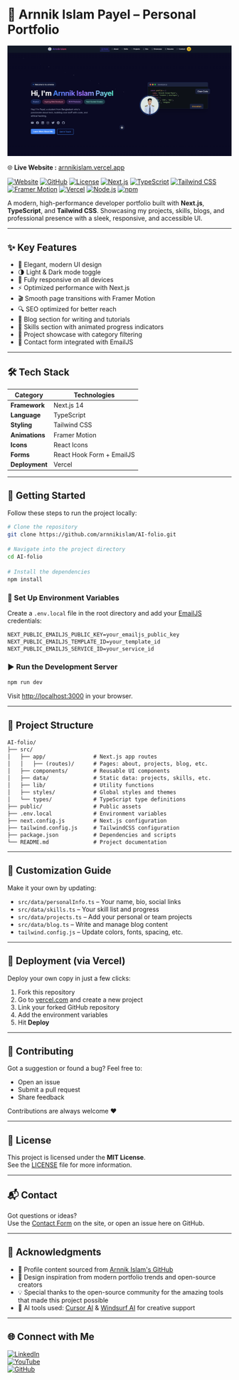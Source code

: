 # 🚀 Arnnik Islam Payel – Personal Portfolio

![Portfolio Preview](./public/assets/project-ss.png)

🌐 **Live Website :** [arnnikislam.vercel.app](https://arnnikislam.vercel.app)

[![Website](https://img.shields.io/badge/Website-Live-brightgreen)](https://arnnikislam.vercel.app/)
[![GitHub](https://img.shields.io/badge/GitHub-Repository-blue)](https://github.com/arnnikislam/AI-folio)
[![License](https://img.shields.io/badge/License-MIT-yellow)](LICENSE)
[![Next.js](https://img.shields.io/badge/Next.js-14-black)](https://nextjs.org/)
[![TypeScript](https://img.shields.io/badge/TypeScript-5-blue)](https://www.typescriptlang.org/)
[![Tailwind CSS](https://img.shields.io/badge/Tailwind_CSS-3.3-purple)](https://tailwindcss.com/)
[![Framer Motion](https://img.shields.io/badge/Framer_Motion-10.16-pink)](https://www.framer.com/motion/)
[![Vercel](https://img.shields.io/badge/Vercel-Deployed-black)](https://vercel.com/)
[![Node.js](https://img.shields.io/badge/Node.js-18.17-green)](https://nodejs.org/)
[![npm](https://img.shields.io/badge/npm-9.6-red)](https://www.npmjs.com/)


A modern, high-performance developer portfolio built with **Next.js**, **TypeScript**, and **Tailwind CSS**. Showcasing my projects, skills, blogs, and professional presence with a sleek, responsive, and accessible UI.

---

## ✨ Key Features

- 🎨 Elegant, modern UI design  
- 🌗 Light & Dark mode toggle  
- 📱 Fully responsive on all devices  
- ⚡ Optimized performance with Next.js  
- 🎬 Smooth page transitions with Framer Motion  
- 🔍 SEO optimized for better reach  
- 📝 Blog section for writing and tutorials  
- 🧠 Skills section with animated progress indicators  
- 📂 Project showcase with category filtering  
- 📧 Contact form integrated with EmailJS  

---

## 🛠️ Tech Stack

| Category       | Technologies                                  |
|----------------|-----------------------------------------------|
| **Framework**  | Next.js 14                                     |
| **Language**   | TypeScript                                     |
| **Styling**    | Tailwind CSS                                   |
| **Animations** | Framer Motion                                  |
| **Icons**      | React Icons                                    |
| **Forms**      | React Hook Form + EmailJS                      |
| **Deployment** | Vercel                                         |

---

## 🚀 Getting Started

Follow these steps to run the project locally:

```bash
# Clone the repository
git clone https://github.com/arnnikislam/AI-folio.git

# Navigate into the project directory
cd AI-folio

# Install the dependencies
npm install
```

### 🔐 Set Up Environment Variables

Create a `.env.local` file in the root directory and add your [EmailJS](https://www.emailjs.com/) credentials:

```env
NEXT_PUBLIC_EMAILJS_PUBLIC_KEY=your_emailjs_public_key
NEXT_PUBLIC_EMAILJS_TEMPLATE_ID=your_template_id
NEXT_PUBLIC_EMAILJS_SERVICE_ID=your_service_id
```

### ▶️ Run the Development Server

```bash
npm run dev
```

Visit [http://localhost:3000](http://localhost:3000) in your browser.

---

## 📁 Project Structure

```
AI-folio/
├── src/
│   ├── app/               # Next.js app routes
│   │   ├── (routes)/      # Pages: about, projects, blog, etc.
│   ├── components/        # Reusable UI components
│   ├── data/              # Static data: projects, skills, etc.
│   ├── lib/               # Utility functions
│   ├── styles/            # Global styles and themes
│   └── types/             # TypeScript type definitions
├── public/                # Public assets
├── .env.local             # Environment variables
├── next.config.js         # Next.js configuration
├── tailwind.config.js     # TailwindCSS configuration
├── package.json           # Dependencies and scripts
└── README.md              # Project documentation
```

---

## 🎨 Customization Guide

Make it your own by updating:

- `src/data/personalInfo.ts` – Your name, bio, social links  
- `src/data/skills.ts` – Your skill list and progress  
- `src/data/projects.ts` – Add your personal or team projects  
- `src/data/blog.ts` – Write and manage blog content  
- `tailwind.config.js` – Update colors, fonts, spacing, etc.  

---

## 🚢 Deployment (via Vercel)

Deploy your own copy in just a few clicks:

1. Fork this repository  
2. Go to [vercel.com](https://vercel.com) and create a new project  
3. Link your forked GitHub repository  
4. Add the environment variables  
5. Hit **Deploy**

---

## 🤝 Contributing

Got a suggestion or found a bug? Feel free to:

- Open an issue  
- Submit a pull request  
- Share feedback  

Contributions are always welcome ❤️

---

## 📄 License

This project is licensed under the **MIT License**.  
See the [LICENSE](LICENSE) file for more information.

---

## 📬 Contact

Got questions or ideas?  
Use the [Contact Form](https://arnnikislam.vercel.app/contact) on the site, or open an issue here on GitHub.

---

## 🙌 Acknowledgments

- 👤 Profile content sourced from [Arnnik Islam's GitHub](https://github.com/arnnikislam)  
- 🎨 Design inspiration from modern portfolio trends and open-source creators  
- 💡 Special thanks to the open-source community for the amazing tools that made this project possible  
- 🤖 AI tools used: [Cursor AI](https://cursor.ai) & [Windsurf AI](https://windsurf.ai) for creative support  

---

## 🌐 Connect with Me

[![LinkedIn](https://img.shields.io/badge/LinkedIn-0077B5?style=for-the-badge&logo=linkedin&logoColor=white)](https://linkedin.com/in/arnnikislam)  
[![YouTube](https://img.shields.io/badge/YouTube-FF0000?style=for-the-badge&logo=youtube&logoColor=white)](https://youtube.com/@learnwitharnnik)  
[![GitHub](https://img.shields.io/badge/GitHub-100000?style=for-the-badge&logo=github&logoColor=white)](https://github.com/arnnikislam)
